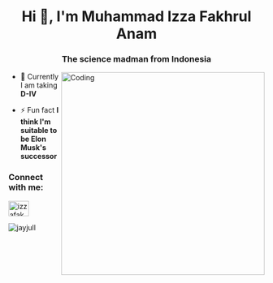 <h1 align="center">Hi 👋, I'm Muhammad Izza Fakhrul Anam</h1>
<h3 align="center">The science madman from Indonesia</h3>
<img align="right" alt="Coding" width="400" src="https://media.tenor.com/GfSX-u7VGM4AAAAC/coding.gif">



- 🔭 Currently I am taking **D-IV**

- ⚡ Fun fact **I think I'm suitable to be Elon Musk's successor**

<h3 align="left">Connect with me:</h3>
<p align="left">
<a href="https://instagram.com/zaa.fn" target="blank"><img align="center" src="https://raw.githubusercontent.com/rahuldkjain/github-profile-readme-generator/master/src/images/icons/Social/instagram.svg" alt="izzafakhrulanam" height="30" width="40" /></a>
</p>


<p><img align="left" src="https://github-readme-stats.vercel.app/api/top-langs?username=jayjull&show_icons=true&locale=en&layout=compact" alt="jayjull" /></p>
